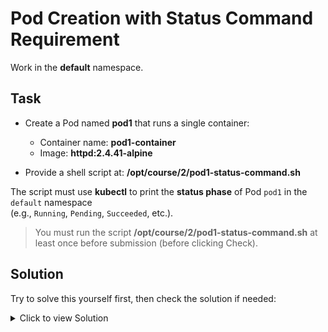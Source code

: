 # Pod Creation with Status Command Requirement

Work in the **default** namespace.

## Task

- Create a Pod named **pod1** that runs a single container:
  - Container name: **pod1-container**
  - Image: **httpd:2.4.41-alpine**

- Provide a shell script at: **/opt/course/2/pod1-status-command.sh**

The script must use **kubectl** to print the **status phase** of Pod `pod1` in the `default` namespace  
(e.g., `Running`, `Pending`, `Succeeded`, etc.).

> You must run the script **/opt/course/2/pod1-status-command.sh** at least once before submission (before clicking Check).

## Solution

Try to solve this yourself first, then check the solution if needed:

<details>
<summary>Click to view Solution</summary>

```bash
k run po pod1 --image httpd:2.4.41-alpine --dry-run=client -oyaml > 1.yaml
```

```yaml
apiVersion: v1
kind: Pod
metadata:
  name: pod1
  namespace: default
spec:
  containers:
  - name: pod1-container
    image: httpd:2.4.41-alpine
```

```bash
echo "kubectl get pod pod1 -n default -o jsonpath='{.status.phase}'" > /opt/course/2/pod1-status-command.sh
```
</details>
